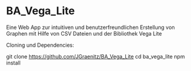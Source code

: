 # BA_Vega_Lite
Eine Web App zur intuitiven und benutzerfreundlichen Erstellung von Graphen mit Hilfe von CSV Dateien und der Bibliothek Vega Lite

Cloning und Dependencies:

git clone https://github.com/JGraenitz/BA_Vega_Lite
cd ba_vega_lite
npm install